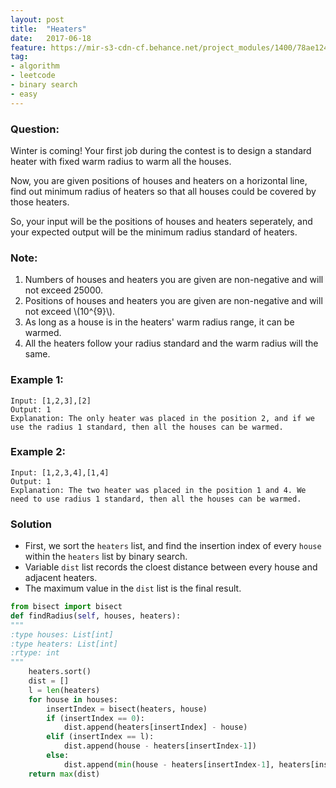 ```yaml
---
layout: post
title:  "Heaters"
date:   2017-06-18
feature: https://mir-s3-cdn-cf.behance.net/project_modules/1400/78ae1249535589.58b77ea8a5c8f.jpg
tag:
- algorithm
- leetcode
- binary search
- easy
---
```

### Question: 
Winter is coming! Your first job during the contest is to design a standard heater with fixed warm radius to warm all the houses.

Now, you are given positions of houses and heaters on a horizontal line, find out minimum radius of heaters so that all houses could be covered by those heaters.

So, your input will be the positions of houses and heaters seperately, and your expected output will be the minimum radius standard of heaters.

### Note:
1. Numbers of houses and heaters you are given are non-negative and will not exceed 25000.
2. Positions of houses and heaters you are given are non-negative and will not exceed \\(10^{9}\\).
3. As long as a house is in the heaters' warm radius range, it can be warmed.
4. All the heaters follow your radius standard and the warm radius will the same.

### Example 1:
```
Input: [1,2,3],[2]
Output: 1
Explanation: The only heater was placed in the position 2, and if we use the radius 1 standard, then all the houses can be warmed.
```

### Example 2:
```
Input: [1,2,3,4],[1,4]
Output: 1
Explanation: The two heater was placed in the position 1 and 4. We need to use radius 1 standard, then all the houses can be warmed.
```

### Solution
- First, we sort the `heaters` list, and find the insertion index of every `house` within the `heaters` list by binary search.
- Variable `dist` list records the cloest distance between every house and adjacent heaters.
- The maximum value in the `dist` list is the final result.


```python
from bisect import bisect
def findRadius(self, houses, heaters):
"""
:type houses: List[int]
:type heaters: List[int]
:rtype: int
"""
    heaters.sort()
    dist = []
    l = len(heaters)
    for house in houses:
        insertIndex = bisect(heaters, house)
        if (insertIndex == 0):
            dist.append(heaters[insertIndex] - house)
        elif (insertIndex == l):
            dist.append(house - heaters[insertIndex-1])
        else:
            dist.append(min(house - heaters[insertIndex-1], heaters[insertIndex] - house))
    return max(dist)    
```